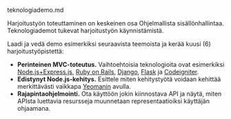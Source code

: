 teknologiademo.md


Harjoitustyön toteuttaminen on keskeinen osa Ohjelmallista sisällönhallintaa. 
Teknologiademot tukevat harjoitustyön käynnistämistä. 

Laadi ja vedä demo esimerkiksi seuraavista teemoista ja kerää kuusi (6) harjoitustyöpistettä:

* **Perinteinen MVC-toteutus.** Vaihtoehtoisia teknologioita ovat esimerkiksi [Node.js+Express.js](http://expressjs.com/), [Ruby on Rails](http://rubyonrails.org/), [Django](https://www.djangoproject.com/), [Flask](http://flask.pocoo.org/) ja [Codeigniter](https://codeigniter.com/).
* **Edistynyt Node.js-kehitys.** Esittele miten kehitystyötä voidaan kehittää merkittävästi vaikkapa [Yeomanin](http://yeoman.io/) avulla.
* **Rajapintaohjelmointi.** Ota käyttöön jokin kiinnostava API ja näytä, miten APIsta luettavia resursseja muunnetaan representaatioiksi käyttäjän ohjaamana.